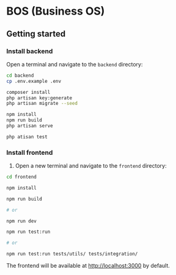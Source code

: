 # BOS (Business OS)

## Getting started

### Install backend

Open a terminal and navigate to the `backend` directory:

```sh
cd backend
cp .env.example .env

composer install
php artisan key:generate
php artisan migrate --seed

npm install
npm run build
php artisan serve
```

```sh
php atisan test
```

### Install frontend

1. Open a new terminal and navigate to the `frontend` directory:

```sh
cd frontend

npm install

npm run build

# or

npm run dev
```

```sh
npm run test:run

# or

npm run test:run tests/utils/ tests/integration/
```

The frontend will be available at [http://localhost:3000](http://localhost:3000) by default.
